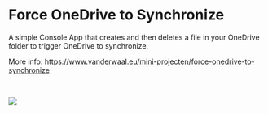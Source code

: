 # Force OneDrive to Synchronize

A simple Console App that creates and then deletes a file in your OneDrive folder to trigger OneDrive to synchronize.

More info: https://www.vanderwaal.eu/mini-projecten/force-onedrive-to-synchronize

&nbsp;

<img src="https://www.vanderwaal.eu/files/onedrive-force-to-synchronize.png">
